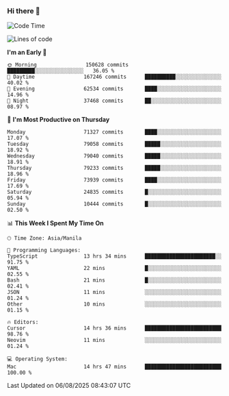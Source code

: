 ### Hi there 👋

<!--START_SECTION:waka-->
![Code Time](http://img.shields.io/badge/Code%20Time-6%2C166%20hrs%2025%20mins-blue)

![Lines of code](https://img.shields.io/badge/From%20Hello%20World%20I%27ve%20Written-143.2%20million%20lines%20of%20code-blue)

**I'm an Early 🐤** 

```text
🌞 Morning                150628 commits      █████████░░░░░░░░░░░░░░░░   36.05 % 
🌆 Daytime                167246 commits      ██████████░░░░░░░░░░░░░░░   40.02 % 
🌃 Evening                62534 commits       ████░░░░░░░░░░░░░░░░░░░░░   14.96 % 
🌙 Night                  37468 commits       ██░░░░░░░░░░░░░░░░░░░░░░░   08.97 % 
```
📅 **I'm Most Productive on Thursday** 

```text
Monday                   71327 commits       ████░░░░░░░░░░░░░░░░░░░░░   17.07 % 
Tuesday                  79058 commits       █████░░░░░░░░░░░░░░░░░░░░   18.92 % 
Wednesday                79040 commits       █████░░░░░░░░░░░░░░░░░░░░   18.91 % 
Thursday                 79233 commits       █████░░░░░░░░░░░░░░░░░░░░   18.96 % 
Friday                   73939 commits       ████░░░░░░░░░░░░░░░░░░░░░   17.69 % 
Saturday                 24835 commits       █░░░░░░░░░░░░░░░░░░░░░░░░   05.94 % 
Sunday                   10444 commits       █░░░░░░░░░░░░░░░░░░░░░░░░   02.50 % 
```


📊 **This Week I Spent My Time On** 

```text
🕑︎ Time Zone: Asia/Manila

💬 Programming Languages: 
TypeScript               13 hrs 34 mins      ███████████████████████░░   91.75 % 
YAML                     22 mins             █░░░░░░░░░░░░░░░░░░░░░░░░   02.55 % 
Bash                     21 mins             █░░░░░░░░░░░░░░░░░░░░░░░░   02.41 % 
JSON                     11 mins             ░░░░░░░░░░░░░░░░░░░░░░░░░   01.24 % 
Other                    10 mins             ░░░░░░░░░░░░░░░░░░░░░░░░░   01.15 % 

🔥 Editors: 
Cursor                   14 hrs 36 mins      █████████████████████████   98.76 % 
Neovim                   11 mins             ░░░░░░░░░░░░░░░░░░░░░░░░░   01.24 % 

💻 Operating System: 
Mac                      14 hrs 47 mins      █████████████████████████   100.00 % 
```


 Last Updated on 06/08/2025 08:43:07 UTC
<!--END_SECTION:waka-->


<!--
**rad182/rad182** is a ✨ _special_ ✨ repository because its `README.md` (this file) appears on your GitHub profile.

Here are some ideas to get you started:

- 🔭 I’m currently working on ...
- 🌱 I’m currently learning ...
- 👯 I’m looking to collaborate on ...
- 🤔 I’m looking for help with ...
- 💬 Ask me about ...
- 📫 How to reach me: ...
- 😄 Pronouns: ...
- ⚡ Fun fact: ...
-->
